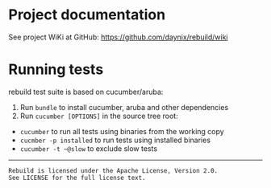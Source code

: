 

# Project documentation

See project WiKi at GitHub: https://github.com/daynix/rebuild/wiki

# Running tests

rebuild test suite is based on cucumber/aruba:

1. Run `bundle` to install cucumber, aruba and other dependencies
2. Run `cucumber [OPTIONS]` in the source tree root:
  * `cucumber` to run all tests using binaries from the working copy
  * `cucmber -p installed` to run tests using installed binaries
  * `cucumber -t ~@slow` to exclude slow tests

---

    Rebuild is licensed under the Apache License, Version 2.0.
    See LICENSE for the full license text.
